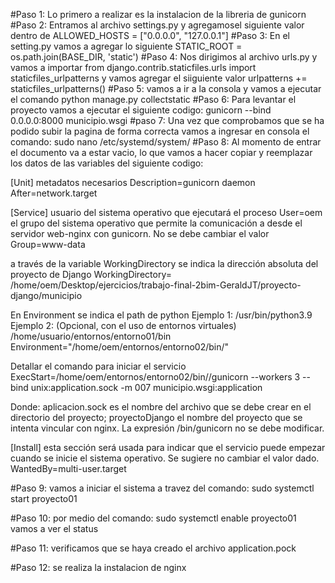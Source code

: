 #Paso 1:
Lo primero a realizar es la instalacion de la libreria de gunicorn 
#Paso 2: 
Entramos al archivo settings.py y agregamosel siguiente valor dentro de ALLOWED_HOSTS = ["0.0.0.0", "127.0.0.1"] 
#Paso 3:
En el setting.py vamos a agregar lo siguiente STATIC_ROOT = os.path.join(BASE_DIR, 'static') 
#Paso 4:
Nos dirigimos al archivo urls.py y vamos a importar from django.contrib.staticfiles.urls import staticfiles_urlpatterns y vamos agregar el siiguiente valor urlpatterns += staticfiles_urlpatterns() 
#Paso 5: 
vamos a ir a la consola y vamos a ejecutar el comando python manage.py collectstatic 
#Paso 6:
Para levantar el proyecto vamos a ejecutar el siguiente codigo: gunicorn --bind 0.0.0.0:8000 municipio.wsgi
#paso 7:
Una vez que comprobamos que se ha podido subir la pagina de forma correcta vamos a ingresar en consola el comando: sudo nano /etc/systemd/system/
#Paso 8: 
Al momento de entrar el documento va a estar vacio, lo que vamos a hacer copiar y reemplazar los datos de las variables del siguiente codigo:

[Unit]
 metadatos necesarios
Description=gunicorn daemon
After=network.target

[Service]
 usuario del sistema operativo que ejecutará el proceso
User=oem
 el grupo del sistema operativo que permite la comunicación a desde el servidor web-nginx con gunicorn. No se debe cambiar el valor
Group=www-data

 a través de la variable WorkingDirectory se indica la dirección absoluta del proyecto de Django
WorkingDirectory= /home/oem/Desktop/ejercicios/trabajo-final-2bim-GeraldJT/proyecto-django/municipio

 En Environment se indica el path de python
 Ejemplo 1: /usr/bin/python3.9
 Ejemplo 2: (Opcional, con el uso de entornos virtuales) /home/usuario/entornos/entorno01/bin
Environment="/home/oem/entornos/entorno02/bin/"

 Detallar el comando para iniciar el servicio
ExecStart=/home/oem/entornos/entorno02/bin//gunicorn --workers 3 --bind unix:application.sock -m 007 municipio.wsgi:application

 Donde: aplicacion.sock es el nombre del archivo que se debe crear en el directorio del proyecto; proyectoDjango el nombre del proyecto que se intenta vincular con nginx.
 La expresión /bin/gunicorn no se debe modificar.

[Install]
 esta sección será usada para indicar que el servicio puede empezar cuando se inicie el sistema operativo. Se sugiere no cambiar el valor dado.
WantedBy=multi-user.target

#Paso 9:
vamos a iniciar el sistema a travez del comando: sudo systemctl start proyecto01

#Paso 10:
por medio del comando: sudo systemctl enable proyecto01 vamos a ver el status

#Paso 11:
verificamos que se haya creado el archivo application.pock

#Paso 12: se realiza la instalacion de nginx
